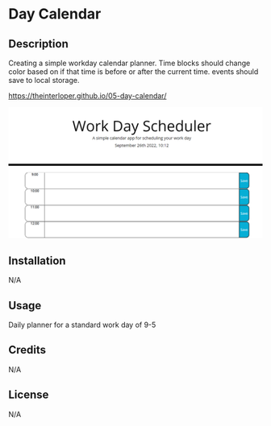 # Day Calendar

## Description

Creating a simple workday calendar planner. Time blocks should change color based on if that time is before or after the current time.
events should save to local storage.

https://theinterloper.github.io/05-day-calendar/

![](assets/images/work-day.png)

## Installation

N/A

## Usage

Daily planner for a standard work day of 9-5

## Credits

N/A

## License

N/A
